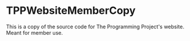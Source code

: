 # TPPWebsiteMemberCopy
This is a copy of the source code for The Programming Project's website. Meant for member use.
